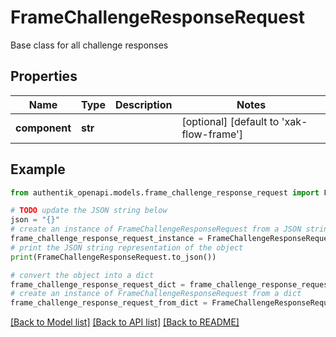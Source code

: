 # FrameChallengeResponseRequest

Base class for all challenge responses

## Properties

Name | Type | Description | Notes
------------ | ------------- | ------------- | -------------
**component** | **str** |  | [optional] [default to 'xak-flow-frame']

## Example

```python
from authentik_openapi.models.frame_challenge_response_request import FrameChallengeResponseRequest

# TODO update the JSON string below
json = "{}"
# create an instance of FrameChallengeResponseRequest from a JSON string
frame_challenge_response_request_instance = FrameChallengeResponseRequest.from_json(json)
# print the JSON string representation of the object
print(FrameChallengeResponseRequest.to_json())

# convert the object into a dict
frame_challenge_response_request_dict = frame_challenge_response_request_instance.to_dict()
# create an instance of FrameChallengeResponseRequest from a dict
frame_challenge_response_request_from_dict = FrameChallengeResponseRequest.from_dict(frame_challenge_response_request_dict)
```
[[Back to Model list]](../README.md#documentation-for-models) [[Back to API list]](../README.md#documentation-for-api-endpoints) [[Back to README]](../README.md)


